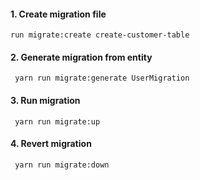#### 1. Create migration file

`run migrate:create create-customer-table`

#### 2. Generate migration from entity

` yarn run migrate:generate UserMigration`

#### 3. Run migration

` yarn run migrate:up`

#### 4. Revert migration

` yarn run migrate:down`

